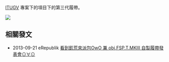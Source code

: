 [ITUGV](<#Project:ITUGV>) 專案下的項目下的第三代履帶。

![](<#Obj.FSP.Track.Mk III.webp>)

## 相關發文

- 2013-09-21 eRepublik [看到飢荒來派包OwO 兼 obj.FSP.T.MKⅢ 自製履帶發表會⊙∀⊙](https://www.erepublik.com/en/article/-owo-obj-fsp-t-mk-forall--2321036)